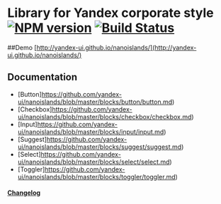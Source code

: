 # Library for Yandex corporate style [![NPM version](https://badge.fury.io/js/nanoislands.png)](http://badge.fury.io/js/nanoislands) [![Build Status](https://travis-ci.org/yandex-ui/nanoislands.png?branch=master)](https://travis-ci.org/yandex-ui/nanoislands)
##Demo
[http://yandex-ui.github.io/nanoislands/](http://yandex-ui.github.io/nanoislands/)

## Documentation
* [Button]https://github.com/yandex-ui/nanoislands/blob/master/blocks/button/button.md)
* [Checkbox]https://github.com/yandex-ui/nanoislands/blob/master/blocks/checkbox/checkbox.md)
* [Input]https://github.com/yandex-ui/nanoislands/blob/master/blocks/input/input.md)
* [Suggest]https://github.com/yandex-ui/nanoislands/blob/master/blocks/suggest/suggest.md)
* [Select]https://github.com/yandex-ui/nanoislands/blob/master/blocks/select/select.md)
* [Toggler]https://github.com/yandex-ui/nanoislands/blob/master/blocks/toggler/toggler.md)

#### [Changelog](Changelog.md)
